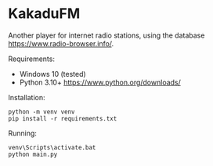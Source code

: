 # KakaduFM

Another player for internet radio stations, using the database https://www.radio-browser.info/.

Requirements:
- Windows 10 (tested)
- Python 3.10+ https://www.python.org/downloads/

Installation:

    python -m venv venv
    pip install -r requirements.txt

Running:

    venv\Scripts\activate.bat
    python main.py
